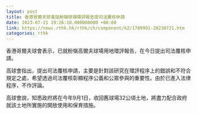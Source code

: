 ```yaml
---
layout: post
title: 香港哥爾夫球會就粉嶺球場環評報告提司法覆核申請
date: 2023-07-21 19:26:18.000000000 +08:00
link: https://news.rthk.hk/rthk/ch/component/k2/1709991-20230721.htm
categories: rthk
---
```


香港哥爾夫球會表示，已就粉嶺高爾夫球場用地環評報告，在今日提出司法覆核申請。

高球會指出，提出司法覆核申請，主要是針對該研究在環評程序上的錯誤和不符合規定之處，希望透過司法覆核彰顯程序公義和公眾參與的重要性。由於已進入法律程序，不作評論。

高球會說，知悉政府將在今年9月1日，收回舊球場32公頃土地，將盡力配合政府就該土地所實施的開放使用和保育措施。
